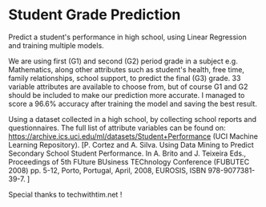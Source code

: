 # Student Grade Prediction
Predict a student's performance in high school, using Linear Regression and training multiple models.

We are using first (G1) and second (G2) period grade in a subject e.g. Mathematics, along other attributes such as student's health, free time, family relationships, school support, to predict the final (G3) grade. 33 variable attributes are available to choose from, but of course G1 and G2 should be included to make our prediction more accurate. I managed to score a 96.6% accuracy after training the model and saving the best result.

Using a dataset collected in a high school, by collecting school reports and questionnaires.
The full list of attribute variables can be found on: https://archive.ics.uci.edu/ml/datasets/Student+Performance (UCI Machine Learning Repository).
[P. Cortez and A. Silva. Using Data Mining to Predict Secondary School Student Performance. In A. Brito and J. Teixeira Eds., Proceedings of 5th FUture BUsiness TEChnology Conference (FUBUTEC 2008) pp. 5-12, Porto, Portugal, April, 2008, EUROSIS, ISBN 978-9077381-39-7. ]

Special thanks to techwithtim.net !
